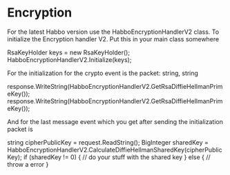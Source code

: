 Encryption
==========

For the latest Habbo version use the HabboEncryptionHandlerV2 class.
To initialize the Encryption handler V2. Put this in your main class somewhere

  RsaKeyHolder keys = new RsaKeyHolder();
  HabboEncryptionHandlerV2.Initialize(keys);

For the initialization for the crypto event is the packet: string, string

  response.WriteString(HabboEncryptionHandlerV2.GetRsaDiffieHellmanPrimeKey());
  response.WriteString(HabboEncryptionHandlerV2.GetRsaDiffieHellmanPrimeKey());

And for the last message event which you get after sending the initialization packet is

  string cipherPublicKey = request.ReadString();
  BigInteger sharedKey = HabboEncryptionHandlerV2.CalculateDiffieHellmanSharedKey(cipherPublicKey);
  if (sharedKey != 0)
  {
    // do your stuff with the shared key
  }
  else
  {
    // throw a error
  }

